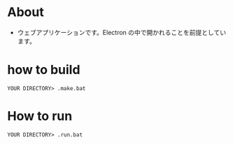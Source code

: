 # About

* ウェブアプリケーションです。Electron の中で開かれることを前提としています。

# how to build

```
YOUR DIRECTORY> .make.bat
```

# How to run

```
YOUR DIRECTORY> .run.bat
```
